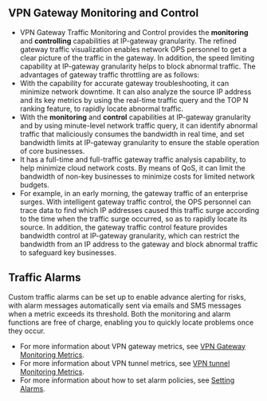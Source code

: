 ## VPN Gateway Monitoring and Control

- VPN Gateway Traffic Monitoring and Control provides the **monitoring** and **controlling** capabilities at IP-gateway granularity. The refined gateway traffic visualization enables network OPS personnel to get a clear picture of the traffic in the gateway. In addition, the speed limiting capability at IP-gateway granularity helps to block abnormal traffic. 
The advantages of gateway traffic throttling are as follows:
 - With the capability for accurate gateway troubleshooting, it can minimize network downtime. It can also analyze the source IP address and its key metrics by using the real-time traffic query and the TOP N ranking feature, to rapidly locate abnormal traffic.
 - With the **monitoring** and **control** capabilities at IP-gateway granularity and by using minute-level network traffic query, it can identify abnormal traffic that maliciously consumes the bandwidth in real time, and set bandwidth limits at IP-gateway granularity to ensure the stable operation of core businesses.
 - It has a full-time and full-traffic gateway traffic analysis capability, to help minimize cloud network costs. By means of QoS, it can limit the bandwidth of non-key businesses to minimize costs for limited network budgets.
- For example, in an early morning, the gateway traffic of an enterprise surges. With intelligent gateway traffic control, the OPS personnel can trace data to find which IP addresses caused this traffic surge according to the time when the traffic surge occurred, so as to rapidly locate its source. In addition, the gateway traffic control feature provides bandwidth control at IP-gateway granularity, which can restrict the bandwidth from an IP address to the gateway and block abnormal traffic to safeguard key businesses.

## Traffic Alarms

Custom traffic alarms can be set up to enable advance alerting for risks, with alarm messages automatically sent via emails and SMS messages when a metric exceeds its threshold. Both the monitoring and alarm functions are free of charge, enabling you to quickly locate problems once they occur.

- For more information about VPN gateway metrics, see [VPN Gateway Monitoring Metrics](https://cloud.tencent.com/document/product/248/12226).
- For more information about VPN tunnel metrics, see [VPN tunnel Monitoring Metrics](https://cloud.tencent.com/document/product/248/12225).
- For more information about how to set alarm policies, see [Setting Alarms](https://cloud.tencent.com/document/product/554/18998).